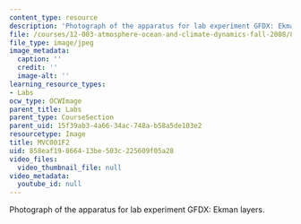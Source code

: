 ```yaml
---
content_type: resource
description: 'Photograph of the apparatus for lab experiment GFDX: Ekman layers.'
file: /courses/12-003-atmosphere-ocean-and-climate-dynamics-fall-2008/858eaf19866413be503c225609f05a28_MVC001F2.jpg
file_type: image/jpeg
image_metadata:
  caption: ''
  credit: ''
  image-alt: ''
learning_resource_types:
- Labs
ocw_type: OCWImage
parent_title: Labs
parent_type: CourseSection
parent_uid: 15f39ab3-4a66-34ac-748a-b58a5de103e2
resourcetype: Image
title: MVC001F2
uid: 858eaf19-8664-13be-503c-225609f05a28
video_files:
  video_thumbnail_file: null
video_metadata:
  youtube_id: null
---
```

Photograph of the apparatus for lab experiment GFDX: Ekman layers.

